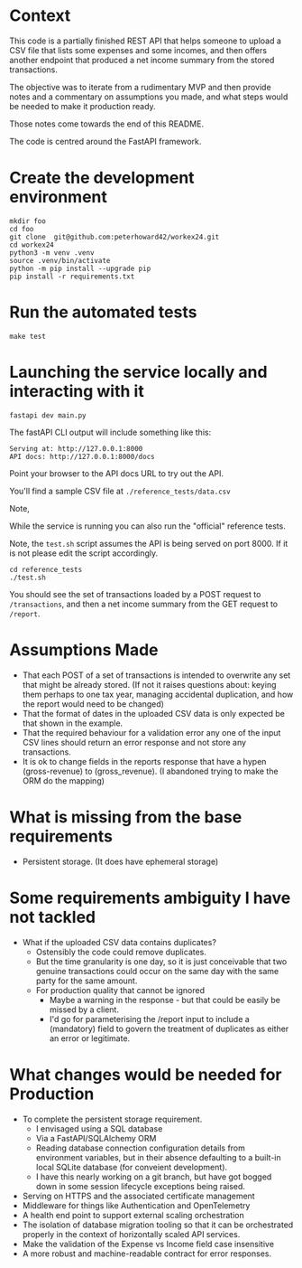 # Context
This code is a partially finished REST API that helps someone to upload a CSV file that lists some expenses and some incomes, and then offers another endpoint that produced a net
income summary from the stored transactions.

The objective was to iterate from a rudimentary MVP and then provide notes and a commentary on assumptions you made, and what steps would be needed to make it production ready.

Those notes come towards the end of this README.

The code is centred around the FastAPI framework.


# Create the development environment

```
mkdir foo
cd foo
git clone  git@github.com:peterhoward42/workex24.git
cd workex24
python3 -m venv .venv
source .venv/bin/activate
python -m pip install --upgrade pip
pip install -r requirements.txt

```

# Run the automated tests

```
make test
```

# Launching the service locally and interacting with it

```
fastapi dev main.py
```

The fastAPI CLI output will include something like this:

```
Serving at: http://127.0.0.1:8000
API docs: http://127.0.0.1:8000/docs
```

Point your browser to the API docs URL to try out the API.

You'll find a sample CSV file at `./reference_tests/data.csv`

Note,

While the service is running you can also run the "official" reference 
tests.

Note, the `test.sh` script assumes the API is being served on port 8000. If it is not please edit the script accordingly.

```
cd reference_tests
./test.sh
```

You should see the set of transactions loaded by a POST request 
to `/transactions`, and then a net income summary from the GET request
to `/report`.

# Assumptions Made
- That each POST of a set of transactions is intended to overwrite any set that might be already stored. (If not it raises questions about: keying them perhaps to one tax year, managing accidental duplication, and how the report would need to be changed)
- That the format of dates in the uploaded CSV data is only expected be that shown in the example.
- That the required behaviour for a validation error any one of the input CSV lines should return an error response and not store any transactions.
- It is ok to change fields in the reports response that have a hypen (gross-revenue) to (gross_revenue). (I abandoned trying to make the ORM do the mapping)

# What is missing from the base requirements
- Persistent storage. (It does have ephemeral storage)

# Some requirements ambiguity I have not tackled
- What if the uploaded CSV data contains duplicates?
    -  Ostensibly the code could remove duplicates.
    -  But the time granularity is one day, so it is just conceivable that two genuine
       transactions could occur on the same day with the same party for the same amount.
    -  For production quality that cannot be ignored
        - Maybe a warning in the response - but that could be easily be missed by a client.
        - I'd go for parameterising the /report input to include a (mandatory) field to govern the treatment of duplicates as either an error or legitimate.

# What changes would be needed for Production
- To complete the persistent storage requirement.
    -  I envisaged using a SQL database
    -  Via a FastAPI/SQLAlchemy ORM
    -  Reading database connection configuration details from environment variables, but in their absence defaulting to a built-in local SQLite database (for conveient development).
    -  I have this nearly working on a git branch, but have got bogged down in some session lifecycle exceptions being raised.
- Serving on HTTPS and the associated certificate management
- Middleware for things like Authentication and OpenTelemetry
- A health end point to support external scaling orchestration
- The isolation of database migration tooling so that it can be orchestrated properly in the context of horizontally scaled API services. 
- Make the validation of the Expense vs Income field case insensitive
- A more robust and machine-readable contract for error responses.

